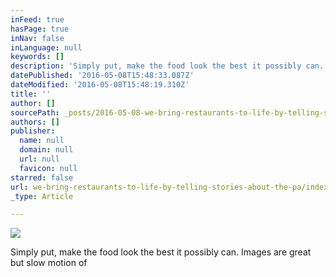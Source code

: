 ```yaml
---
inFeed: true
hasPage: true
inNav: false
inLanguage: null
keywords: []
description: 'Simply put, make the food look the best it possibly can. Images are great but slow motion of '
datePublished: '2016-05-08T15:48:33.087Z'
dateModified: '2016-05-08T15:48:19.310Z'
title: ''
author: []
sourcePath: _posts/2016-05-08-we-bring-restaurants-to-life-by-telling-stories-about-the-pa.md
authors: []
publisher:
  name: null
  domain: null
  url: null
  favicon: null
starred: false
url: we-bring-restaurants-to-life-by-telling-stories-about-the-pa/index.html
_type: Article

---
```

![](https://the-grid-user-content.s3-us-west-2.amazonaws.com/1b8ec9fb-bf0c-443d-bbd5-40f1f478f2b7.jpg)

Simply put, make the food look the best it possibly can. Images are great but slow motion of